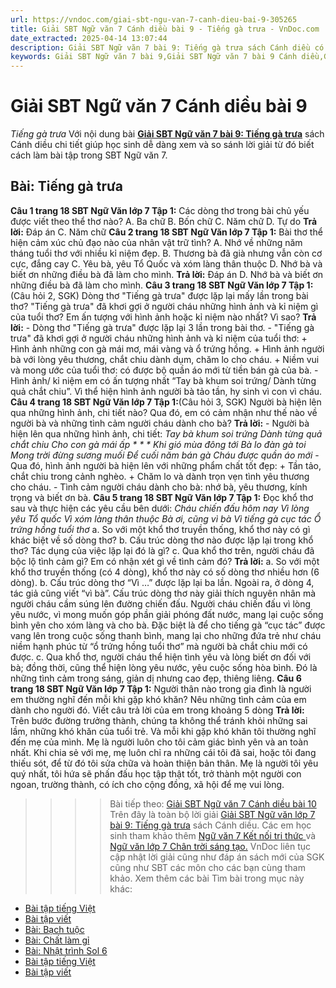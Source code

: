 ```yaml
---
url: https://vndoc.com/giai-sbt-ngu-van-7-canh-dieu-bai-9-305265
title: Giải SBT Ngữ văn 7 Cánh diều bài 9 - Tiếng gà trưa - VnDoc.com
date_extracted: 2025-04-14 13:07:44
description: Giải SBT Ngữ văn 7 bài 9: Tiếng gà trưa sách Cánh diều có đáp án chi tiết cho các bạn cùng tham khảo.
keywords: Giải SBT Ngữ văn 7 bài 9,Giải SBT Ngữ văn 7 bài 9 Cánh diều,Giải sách bài tập Ngữ văn CD lớp 7,Ngữ văn lớp 7 Cánh diều,giải bài tập ngữ văn lớp 7,bài Tiếng gà trưa,ôn tập ngữ văn 7,trắc nghiệm ngữ văn 7 CD
---
```


# Giải SBT Ngữ văn 7 Cánh diều bài 9
 _Tiếng gà trưa_
Với nội dung bài [**Giải SBT Ngữ văn 7 bài 9: Tiếng gà trưa**](<https://vndoc.com/giai-sbt-ngu-van-7-canh-dieu-bai-9-305265>) sách Cánh diều chi tiết giúp học sinh dễ dàng xem và so sánh lời giải từ đó biết cách làm bài tập trong SBT Ngữ văn 7.
## Bài: Tiếng gà trưa
**Câu 1 trang 18 SBT Ngữ Văn lớp 7 Tập 1:** Các dòng thơ trong bài chủ yếu được viết theo thể thơ nào?
A. Ba chữ
B. Bốn chữ
C. Năm chữ
D. Tự do
**Trả lời:**
Đáp án C. Năm chữ
**Câu 2 trang 18 SBT Ngữ Văn lớp 7 Tập 1:** Bài thơ thể hiện cảm xúc chủ đạo nào của nhân vật trữ tình?
A. Nhớ về những năm tháng tuổi thơ với nhiều kỉ niệm đẹp.
B. Thương bà đã già nhưng vẫn còn cơ cực, đắng cay
C. Yêu bà, yêu Tổ Quốc và xóm làng thân thuộc
D. Nhớ bà và biết ơn những điều bà đã làm cho mình.
**Trả lời:**
Đáp án D. Nhớ bà và biết ơn những điều bà đã làm cho mình.
**Câu 3 trang 18 SBT Ngữ Văn lớp 7 Tập 1:**\(Câu hỏi 2, SGK\) Dòng thơ "Tiếng gà trưa" được lặp lại mấy lần trong bài thơ? "Tiếng gà trưa" đã khơi gợi ở người cháu những hình ảnh và kỉ niệm gì của tuổi thơ? Em ấn tượng với hình ảnh hoặc kỉ niệm nào nhất? Vì sao?
**Trả lời:**
\- Dòng thơ "Tiếng gà trưa" được lặp lại 3 lần trong bài thơ.
\- "Tiếng gà trưa" đã khơi gợi ở người cháu những hình ảnh và kỉ niệm của tuổi thơ:
\+ Hình ảnh những con gà mái mơ, mái vàng và ổ trứng hồng.
\+ Hình ảnh người bà với lòng yêu thương, chắt chiu dành dụm, chăm lo cho cháu.
\+ Niềm vui và mong ước của tuổi thơ: có được bộ quần áo mới từ tiền bán gà của bà.
\- Hình ảnh/ kỉ niệm em có ấn tượng nhất “Tay bà khum soi trứng/ Dành từng quả chắt chiu”. Vì thể hiện hình ảnh người bà tảo tần, hy sinh vì con vì cháu.
**Câu 4 trang 18 SBT Ngữ Văn lớp 7 Tập 1:**\(Câu hỏi 3, SGK\) Người bà hiện lên qua những hình ảnh, chi tiết nào? Qua đó, em có cảm nhận như thế nào về người bà và những tình cảm người cháu dành cho bà?
**Trả lời:**
\- Người bà hiện lên qua những hình ảnh, chi tiết:
_Tay bà khum soi trứng_
 _Dành từng quả chắt chiu_
 _Cho con gà mái ấp_
 _\* \* \*_
_Khi gió mùa đông tới_
 _Bà lo đàn gà toi_
 _Mong trời đừng sương muối_
 _Để cuối năm bán gà_
 _Cháu được quần áo mới_
\- Qua đó, hình ảnh người bà hiện lên với những phẩm chất tốt đẹp:
\+ Tần tảo, chắt chiu trong cảnh nghèo.
\+ Chăm lo và dành trọn vẹn tình yêu thương cho cháu.
\- Tình cảm người cháu dành cho bà: nhớ bà, yêu thương, kính trọng và biết ơn bà.
**Câu 5 trang 18 SBT Ngữ Văn lớp 7 Tập 1:** Đọc khổ thơ sau và thực hiện các yêu cầu bên dưới:
_Cháu chiến đấu hôm nay_
 _Vì lòng yêu Tổ quốc_
 _Vì xóm làng thân thuộc_
 _Bà ơi, cũng vì bà_
 _Vì tiếng gà cục tác_
 _Ổ trứng hồng tuổi thơ_
a. So với một khổ thơ truyền thống, khổ thơ này có gì khác biệt về số dòng thơ?
b. Cấu trúc dòng thơ nào được lặp lại trong khổ thơ? Tác dụng của việc lặp lại đó là gì?
c. Qua khổ thơ trên, người cháu đã bộc lộ tình cảm gì? Em có nhận xét gì về tình cảm đó?
**Trả lời:**
a. So với một khổ thơ truyền thống \(có 4 dòng\), khổ thơ này có số dòng thơ nhiều hơn \(6 dòng\).
b. Cấu trúc dòng thơ “Vì …” được lặp lại ba lần. Ngoài ra, ở dòng 4, tác giả cũng viết “vì bà”. Cấu trúc dòng thơ này giải thích nguyên nhân mà người cháu cầm súng lên đường chiến đấu. Người cháu chiến đấu vì lòng yêu nước, vì mong muốn góp phần giải phóng đất nước, mang lại cuộc sống bình yên cho xóm làng và cho bà. Đặc biệt là để cho tiếng gà “cục tác” được vang lên trong cuộc sống thanh bình, mang lại cho những đứa trẻ như cháu niềm hạnh phúc từ “ổ trứng hồng tuổi thơ” mà người bà chắt chiu mới có được.
c. Qua khổ thơ, người cháu thể hiện tình yêu và lòng biết ơn đối với bà; đồng thời, cũng thể hiện lòng yêu nước, yêu cuộc sống hòa bình. Đó là những tình cảm trong sáng, giản dị nhưng cao đẹp, thiêng liêng.
**Câu 6 trang 18 SBT Ngữ Văn lớp 7 Tập 1:** Người thân nào trong gia đình là người em thường nghĩ đến mỗi khi gặp khó khăn? Nêu những tình cảm của em dành cho người đó. Viết câu trả lời của em trong khoảng 5 dòng
**Trả lời:**
Trên bước đường trưởng thành, chúng ta không thể tránh khỏi những sai lầm, những khó khăn của tuổi trẻ. Và mỗi khi gặp khó khăn tôi thường nghĩ đến mẹ của mình. Mẹ là người luôn cho tôi cảm giác bình yên và an toàn nhất. Khi chia sẻ với mẹ, mẹ luôn chỉ ra những cái tôi đã sai, hoặc tôi đang thiếu sót, để từ đó tôi sửa chữa và hoàn thiện bản thân. Mẹ là người tôi yêu quý nhất, tôi hứa sẽ phấn đấu học tập thật tốt, trở thành một người con ngoan, trường thành, có ích cho cộng đồng, xã hội để mẹ vui lòng.
>>>> Bài tiếp theo: [Giải SBT Ngữ văn 7 Cánh diều bài 10](<https://vndoc.com/giai-sbt-ngu-van-7-canh-dieu-bai-10-305266>)
Trên đây là toàn bộ lời giải [Giải SBT Ngữ văn lớp 7 bài 9: Tiếng gà trưa](<https://vndoc.com/giai-sbt-ngu-van-7-canh-dieu-bai-9-305265>) sách Cánh diều. Các em học sinh tham khảo thêm [Ngữ văn 7 Kết nối tri thức ](<https://vndoc.com/ngu-van-7-kntt-tap2>)và [Ngữ văn lớp 7 Chân trời sáng tạo.](<https://vndoc.com/ngu-van-7-ctst-tap2>) VnDoc liên tục cập nhật lời giải cũng như đáp án sách mới của SGK cũng như SBT các môn cho các bạn cùng tham khảo.
Xem thêm các bài Tìm bài trong mục này khác:
  * [Bài tập tiếng Việt](</giai-sbt-ngu-van-7-canh-dieu-bai-10-305266>)
  * [Bài tập viết](</giai-sbt-ngu-van-7-canh-dieu-bai-11-305268>)
  * [Bài: Bạch tuộc](</giai-sbt-ngu-van-7-canh-dieu-bai-12-305273>)
  * [Bài: Chất làm gỉ](</giai-sbt-ngu-van-7-canh-dieu-bai-13-305277>)
  * [Bài: Nhật trình Sol 6](</giai-sbt-ngu-van-7-canh-dieu-bai-14-305292>)
  * [Bài tập tiếng Việt](</giai-sbt-ngu-van-7-canh-dieu-bai-15-305294>)
  * [Bài tập viết](</giai-sbt-ngu-van-7-canh-dieu-bai-16-305299>)

